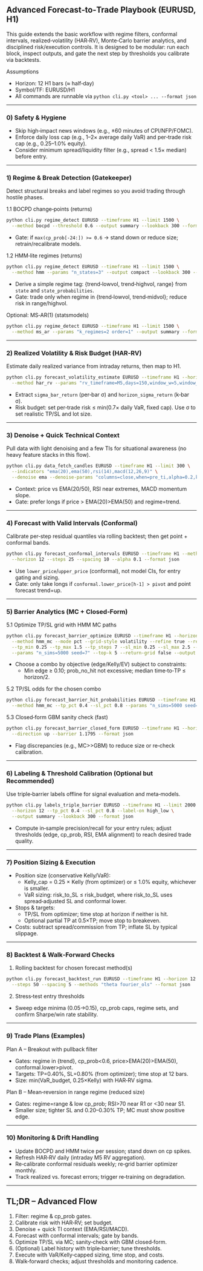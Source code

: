 ## Advanced Forecast‑to‑Trade Playbook (EURUSD, H1)

This guide extends the basic workflow with regime filters, conformal intervals, realized‑volatility (HAR‑RV), Monte‑Carlo barrier analytics, and disciplined risk/execution controls. It is designed to be modular: run each block, inspect outputs, and gate the next step by thresholds you calibrate via backtests.

Assumptions
- Horizon: 12 H1 bars (≈ half‑day)
- Symbol/TF: EURUSD/H1
- All commands are runnable via `python cli.py <tool> ... --format json`

---

### 0) Safety & Hygiene

- Skip high‑impact news windows (e.g., ±60 minutes of CPI/NFP/FOMC).
- Enforce daily loss cap (e.g., 1–2× average daily VaR) and per‑trade risk cap (e.g., 0.25–1.0% equity).
- Consider minimum spread/liquidity filter (e.g., spread < 1.5× median) before entry.

---

### 1) Regime & Break Detection (Gatekeeper)

Detect structural breaks and label regimes so you avoid trading through hostile phases.

1.1 BOCPD change‑points (returns)

```bash
python cli.py regime_detect EURUSD --timeframe H1 --limit 1500 \
  --method bocpd --threshold 0.6 --output summary --lookback 300 --format json
```

- Gate: if `max(cp_prob[-24:]) >= 0.6` → stand down or reduce size; retrain/recalibrate models.

1.2 HMM‑lite regimes (returns)

```bash
python cli.py regime_detect EURUSD --timeframe H1 --limit 1500 \
  --method hmm --params "n_states=3" --output compact --lookback 300 --format json
```

- Derive a simple regime tag: {trend‑lowvol, trend‑highvol, range} from `state` and `state_probabilities`.
- Gate: trade only when regime in {trend‑lowvol, trend‑midvol}; reduce risk in range/highvol.

Optional: MS‑AR(1) (statsmodels)
```bash
python cli.py regime_detect EURUSD --timeframe H1 --limit 1500 \
  --method ms_ar --params "k_regimes=2 order=1" --output summary --format json
```

---

### 2) Realized Volatility & Risk Budget (HAR‑RV)

Estimate daily realized variance from intraday returns, then map to H1.

```bash
python cli.py forecast_volatility_estimate EURUSD --timeframe H1 --horizon 12 \
  --method har_rv --params "rv_timeframe=M5,days=150,window_w=5,window_m=22" --format json
```

- Extract `sigma_bar_return` (per‑bar σ) and `horizon_sigma_return` (k‑bar σ).
- Risk budget: set per‑trade risk ≤ min(0.7× daily VaR, fixed cap). Use σ to set realistic TP/SL and lot size.

---

### 3) Denoise + Quick Technical Context

Pull data with light denoising and a few TIs for situational awareness (no heavy feature stacks in this flow).

```bash
python cli.py data_fetch_candles EURUSD --timeframe H1 --limit 300 \
  --indicators "ema(20),ema(50),rsi(14),macd(12,26,9)" \
  --denoise ema --denoise-params "columns=close,when=pre_ti,alpha=0.2,keep_original=true" --format json
```

- Context: price vs EMA(20/50), RSI near extremes, MACD momentum slope.
- Gate: prefer longs if price > EMA(20)>EMA(50) and regime=trend.

---

### 4) Forecast with Valid Intervals (Conformal)

Calibrate per‑step residual quantiles via rolling backtest; then get point + conformal bands.

```bash
python cli.py forecast_conformal_intervals EURUSD --timeframe H1 --method fourier_ols \
  --horizon 12 --steps 25 --spacing 10 --alpha 0.1 --format json
```

- Use `lower_price`/`upper_price` (conformal), not model CIs, for entry gating and sizing.
- Gate: only take longs if `conformal.lower_price[h-1] > pivot` and point forecast trend=up.

---

### 5) Barrier Analytics (MC + Closed‑Form)

5.1 Optimize TP/SL grid with HMM MC paths

```bash
python cli.py forecast_barrier_optimize EURUSD --timeframe H1 --horizon 12 \
  --method hmm_mc --mode pct --grid-style volatility --refine true --refine-radius 0.35 \
  --tp_min 0.25 --tp_max 1.5 --tp_steps 7 --sl_min 0.25 --sl_max 2.5 --sl_steps 9 \
  --params "n_sims=5000 seed=7" --top-k 5 --return-grid false --output summary --format json
```

- Choose a combo by objective (edge/Kelly/EV) subject to constraints:
  - Min edge ≥ 0.10; prob_no_hit not excessive; median time‑to‑TP ≤ horizon/2.

5.2 TP/SL odds for the chosen combo

```bash
python cli.py forecast_barrier_hit_probabilities EURUSD --timeframe H1 --horizon 12 \
  --method hmm_mc --tp_pct 0.4 --sl_pct 0.8 --params "n_sims=5000 seed=7" --format json
```

5.3 Closed‑form GBM sanity check (fast)

```bash
python cli.py forecast_barrier_closed_form EURUSD --timeframe H1 --horizon 12 \
  --direction up --barrier 1.1795 --format json
```

- Flag discrepancies (e.g., MC>>GBM) to reduce size or re‑check calibration.

---

### 6) Labeling & Threshold Calibration (Optional but Recommended)

Use triple‑barrier labels offline for signal evaluation and meta‑models.

```bash
python cli.py labels_triple_barrier EURUSD --timeframe H1 --limit 2000 \
  --horizon 12 --tp_pct 0.4 --sl_pct 0.8 --label-on high_low \
  --output summary --lookback 300 --format json
```

- Compute in‑sample precision/recall for your entry rules; adjust thresholds (edge, cp_prob, RSI, EMA alignment) to reach desired trade quality.

---

### 7) Position Sizing & Execution

- Position size (conservative Kelly/VaR):
  - Kelly_cap = 0.25 × Kelly (from optimizer) or ≤ 1.0% equity, whichever is smaller.
  - VaR sizing: risk_to_SL ≤ risk_budget, where risk_to_SL uses spread‑adjusted SL and conformal lower.
- Stops & targets:
  - TP/SL from optimizer; time stop at horizon if neither is hit.
  - Optional partial TP at 0.5×TP; move stop to breakeven.
- Costs: subtract spread/commission from TP; inflate SL by typical slippage.

---

### 8) Backtest & Walk‑Forward Checks

1) Rolling backtest for chosen forecast method(s)

```bash
python cli.py forecast_backtest_run EURUSD --timeframe H1 --horizon 12 \
  --steps 50 --spacing 5 --methods "theta fourier_ols" --format json
```

2) Stress‑test entry thresholds
- Sweep edge minima (0.05→0.15), cp_prob caps, regime sets, and confirm Sharpe/win rate stability.

---

### 9) Trade Plans (Examples)

Plan A – Breakout with pullback filter
- Gates: regime in {trend}, cp_prob<0.6, price>EMA(20)>EMA(50), conformal.lower>pivot.
- Targets: TP=0.40%, SL=0.80% (from optimizer); time stop at 12 bars.
- Size: min(VaR_budget, 0.25×Kelly) with HAR‑RV sigma.

Plan B – Mean‑reversion in range regime (reduced size)
- Gates: regime=range & low cp_prob; RSI>70 near R1 or <30 near S1.
- Smaller size; tighter SL and 0.20–0.30% TP; MC must show positive edge.

---

### 10) Monitoring & Drift Handling

- Update BOCPD and HMM twice per session; stand down on cp spikes.
- Refresh HAR‑RV daily (intraday M5 RV aggregation).
- Re‑calibrate conformal residuals weekly; re‑grid barrier optimizer monthly.
- Track realized vs. forecast errors; trigger re‑training on degradation.

---

## TL;DR – Advanced Flow

1) Filter: regime & cp_prob gates.  
2) Calibrate risk with HAR‑RV; set budget.  
3) Denoise + quick TI context (EMA/RSI/MACD).  
4) Forecast with conformal intervals; gate by bands.  
5) Optimize TP/SL via MC; sanity‑check with GBM closed‑form.  
6) (Optional) Label history with triple‑barrier; tune thresholds.  
7) Execute with VaR/Kelly‑capped sizing, time stop, and costs.  
8) Walk‑forward checks; adjust thresholds and monitoring cadence.
